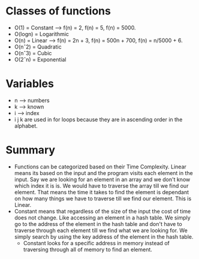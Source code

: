# Classes of functions
- O(1) = Constant --> f(n) = 2, f(n) = 5, f(n) = 5000.
- O(logn) = Logarithmic
- O(n) = Linear --> f(n) = 2n + 3, f(n) = 500n + 700, f(n) = n/5000 + 6.
- O(nˆ2) = Quadratic
- O(nˆ3) = Cubic
- O(2ˆn) = Exponential

# Variables 
- n --> numbers
- k --> known
- i --> index
- i j k are used in for loops because they are in ascending order in the alphabet.

# Summary
- Functions can be categorized based on their Time Complexity. Linear means its based on the input and the program visits each element in the input. Say we are looking for an element in an array and we don't know which index it is is. We would have to traverse the array till we find our element. That means the time it takes to find the element is dependant on how many things we have to traverse till we find our element. This is Linear.
- Constant means that regardless of the size of the input the cost of time does not change. Like accessing an element in a hash table. We simply go to the address of the element in the hash table and don't have to traverse through each element till we find what we are looking for. We simply search by using the key address of the element in the hash table.
    - Constant looks for a specific address in memory instead of traversing through all of memory to find an element.

